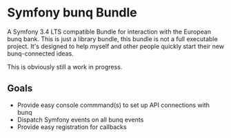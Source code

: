 # Symfony bunq Bundle

A Symfony 3.4 LTS compatible Bundle for interaction with the European bunq bank. This is just a library bundle, this bundle is not a full executable project. It's designed to help myself and other people quickly start their new bunq-connected ideas.

This is obviously still a work in progress.  

## Goals
- Provide easy console commmand(s) to set up API connections with bunq
- Dispatch Symfony events on all bunq events
- Provide easy registration for callbacks